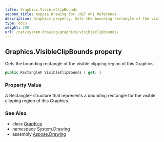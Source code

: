 ```yaml
---
title: Graphics.VisibleClipBounds
second_title: Aspose.Drawing for .NET API Reference
description: Graphics property. Gets the bounding rectangle of the visible clipping region of this Graphics
type: docs
weight: 200
url: /net/system.drawing/graphics/visibleclipbounds/
---
```

## Graphics.VisibleClipBounds property

Gets the bounding rectangle of the visible clipping region of this Graphics.

```csharp
public RectangleF VisibleClipBounds { get; }
```

### Property Value

A RectangleF structure that represents a bounding rectangle for the visible clipping region of this Graphics.

### See Also

* class [Graphics](../)
* namespace [System.Drawing](../../graphics/)
* assembly [Aspose.Drawing](../../../)


